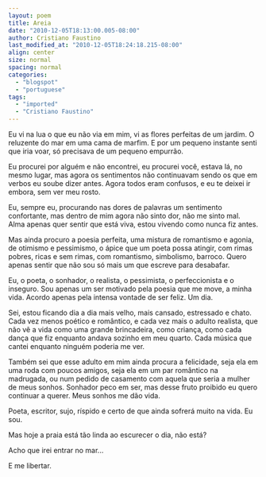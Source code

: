```yaml
---
layout: poem
title: Areia
date: "2010-12-05T18:13:00.005-08:00"
author: Cristiano Faustino
last_modified_at: "2010-12-05T18:24:18.215-08:00"
align: center
size: normal
spacing: normal
categories:
  - "blogspot"
  - "portuguese"
tags:
  - "imported"
  - "Cristiano Faustino"
---
```


Eu vi na lua o que eu não via em mim, vi as flores perfeitas de um jardim. O reluzente do mar em uma cama de marfim. E por um pequeno instante senti que iria voar, só precisava de um pequeno empurrão.

Eu procurei por alguém e não encontrei, eu procurei você, estava lá, no mesmo lugar, mas agora os sentimentos não continuavam sendo os que em verbos eu soube dizer antes. Agora todos eram confusos, e eu te deixei ir embora, sem ver meu rosto.

Eu, sempre eu, procurando nas dores de palavras um sentimento confortante, mas dentro de mim agora não sinto dor, não me sinto mal. Alma apenas quer sentir que está viva, estou vivendo como nunca fiz antes.

Mas ainda procuro a poesia perfeita, uma mistura de romantismo e agonia, de otimismo e pessimismo, o ápice que um poeta possa atingir, com rimas pobres, ricas e sem rimas, com romantismo, simbolismo, barroco. Quero apenas sentir que não sou só mais um que escreve para desabafar.

Eu, o poeta, o sonhador, o realista, o pessimista, o perfeccionista e o inseguro. Sou apenas um ser motivado pela poesia que me move, a minha vida. Acordo apenas pela intensa vontade de ser feliz. Um dia.

Sei, estou ficando dia a dia mais velho, mais cansado, estressado e chato. Cada vez menos poético e romântico, e cada vez mais o adulto realista, que não vê a vida como uma grande brincadeira, como criança, como cada dança que fiz enquanto andava sozinho em meu quarto. Cada música que cantei enquanto ninguém poderia me ver.

Também sei que esse adulto em mim ainda procura a felicidade, seja ela em uma roda com poucos amigos, seja ela em um par romântico na madrugada, ou num pedido de casamento com aquela que seria a mulher de meus sonhos. Sonhador peco em ser, mas desse fruto proibido eu quero continuar a querer. Meus sonhos me dão vida.

Poeta, escritor, sujo, ríspido e certo de que ainda sofrerá muito na vida. Eu sou.

Mas hoje a praia está tão linda ao escurecer o dia, não está?

Acho que irei entrar no mar...

E me libertar.